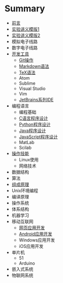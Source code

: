 # Summary

* [前言](README.md)
* [实验讲义模版1](lab_handout_template1.md)
* [实验讲义模版2](labhandout_template2.md)
* 模拟电子线路
* 数字电子线路
* [开发工具](common/dev-tools/README.md)
   * [Git操作](common/dev-tools/git/README.md)
   * [Markdown语法](common/dev-tools/markdown/README.md)
   * [TeX语法](common/dev-tools/tex/README.md)
   * Atom
   * Sublime
   * Visual Studio
   * Vim
   * [JetBrains系列IDE](common/dev-tools/jetbrains/README.md)
* 编程语言
   * 编程基础
   * [C语言程序设计](common/lang-c/README.md)
   * [Python程序设计](common/lang-python/README.md)
   * [Java程序设计](common/lang-java/README.md)
   * [JavaScript程序设计](common/lang-js/README.md)
   * MatLab
   * Scilab
* [操作技能](common/skills/README.md)
   * Linux使用
   * 网络技术
* 数据结构
* 算法
* [组成原理](cs/zuchen/README.md)
* Unix环境编程
* 编译原理
* 操作系统
* 体系结构
* 机器学习
* 移动互联网
   * [网页应用开发](iot/webapp/README.md)
   * [Android应用开发](iot/android/README.md)
   * Windows应用开发
   * iOS应用开发
* 单片机
   * 51
   * Arduino
* 嵌入式系统
* 物联网系统

